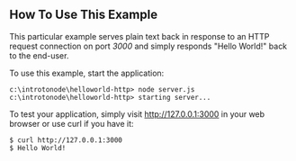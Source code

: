 How To Use This Example
--------

This particular example serves plain text back in response to an HTTP request
connection on port *3000* and simply responds "Hello World!" back to the end-user.

To use this example, start the application:

    c:\introtonode\helloworld-http> node server.js
    c:\introtonode\helloworld-http> starting server...

To test your application, simply visit http://127.0.0.1:3000 in your web browser or use curl if you have it:

    $ curl http://127.0.0.1:3000
    $ Hello World!